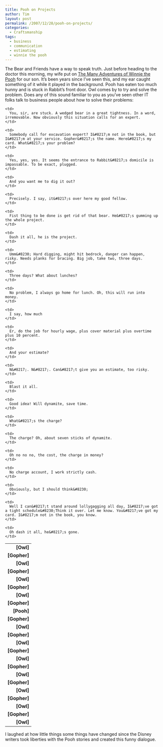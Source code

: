 ```yaml
---
title: Pooh on Projects
author: Tim
layout: post
permalink: /2007/12/28/pooh-on-projects/
categories:
  - Craftsmanship
tags:
  - business
  - communication
  - estimating
  - winnie the pooh
---
```

The Bear and Friends have a way to speak truth. Just before heading to the doctor this morning, my wife put on [The Many Adventures of Winnie the Pooh][1] for our son. It&#8217;s been years since I&#8217;ve seen this, and my ear caught something of it while it played in the background. Pooh has eaten too much hunny and is stuck in Rabbit&#8217;s front door. Owl comes by to try and solve the problem. Does any of this sound familiar to you as you&#8217;ve seen other IT folks talk to business people about how to solve their problems:

<!--more-->

<table>
  <tr>
    <td style="font-weight: bold; text-align: right">
      [Owl]
    </td>
    
    <td>
      You, sir, are stuck. A wedged bear in a great tightness. In a word, irremovable. Now obviously this situation calls for an expert.
    </td>
  </tr>
  
  <tr>
    <td style="font-weight: bold; text-align: right">
      [Gopher]
    </td>
    
    <td>
      Somebody call for excavation expert? I&#8217;m not in the book, but I&#8217;m at your service. Gopher&#8217;s the name. Here&#8217;s my card. What&#8217;s your problem?
    </td>
  </tr>
  
  <tr>
    <td style="font-weight: bold; text-align: right">
      [Owl]
    </td>
    
    <td>
      Yes, yes, yes. It seems the entrance to Rabbit&#8217;s domicile is impassable. To be exact, plugged.
    </td>
  </tr>
  
  <tr>
    <td style="font-weight: bold; text-align: right">
      [Gopher]
    </td>
    
    <td>
      And you want me to dig it out?
    </td>
  </tr>
  
  <tr>
    <td style="font-weight: bold; text-align: right">
      [Owl]
    </td>
    
    <td>
      Precisely. I say, it&#8217;s over here my good fellow.
    </td>
  </tr>
  
  <tr>
    <td style="font-weight: bold; text-align: right">
      [Gopher]
    </td>
    
    <td>
      Fist thing to be done is get rid of that bear. He&#8217;s gumming up the whole project.
    </td>
  </tr>
  
  <tr>
    <td style="font-weight: bold; text-align: right">
      [Owl]
    </td>
    
    <td>
      Dash it all, he is the project.
    </td>
  </tr>
  
  <tr>
    <td style="font-weight: bold; text-align: right">
      [Gopher]
    </td>
    
    <td>
      Umm&#8230; Hard digging, might hit bedrock, danger can happen, risky. Needs planks for bracing. Big job, take two, three days.
    </td>
  </tr>
  
  <tr>
    <td style="font-weight: bold; text-align: right">
      [Pooh]
    </td>
    
    <td>
      Three days? What about lunches?
    </td>
  </tr>
  
  <tr>
    <td style="font-weight: bold; text-align: right">
      [Gopher]
    </td>
    
    <td>
      No problem, I always go home for lunch. Oh, this will run into money.
    </td>
  </tr>
  
  <tr>
    <td style="font-weight: bold; text-align: right">
      [Owl]
    </td>
    
    <td>
      I say, how much
    </td>
  </tr>
  
  <tr>
    <td style="font-weight: bold; text-align: right">
      [Gopher]
    </td>
    
    <td>
      Er, do the job for hourly wage, plus cover material plus overtime plus 10 percent.
    </td>
  </tr>
  
  <tr>
    <td style="font-weight: bold; text-align: right">
      [Owl]
    </td>
    
    <td>
      And your estimate?
    </td>
  </tr>
  
  <tr>
    <td style="font-weight: bold; text-align: right">
      [Gopher]
    </td>
    
    <td>
      N&#8217;. N&#8217;. Can&#8217;t give you an estimate, too risky.
    </td>
  </tr>
  
  <tr>
    <td style="font-weight: bold; text-align: right">
      [Owl]
    </td>
    
    <td>
      Blast it all.
    </td>
  </tr>
  
  <tr>
    <td style="font-weight: bold; text-align: right">
      [Gopher]
    </td>
    
    <td>
      Good idea! Will dynamite, save time.
    </td>
  </tr>
  
  <tr>
    <td style="font-weight: bold; text-align: right">
      [Owl]
    </td>
    
    <td>
      What&#8217;s the charge?
    </td>
  </tr>
  
  <tr>
    <td style="font-weight: bold; text-align: right">
      [Gopher]
    </td>
    
    <td>
      The charge? Oh, about seven sticks of dynamite.
    </td>
  </tr>
  
  <tr>
    <td style="font-weight: bold; text-align: right">
      [Owl]
    </td>
    
    <td>
      Oh no no no, the cost, the charge in money?
    </td>
  </tr>
  
  <tr>
    <td style="font-weight: bold; text-align: right">
      [Gopher]
    </td>
    
    <td>
      No charge account, I work strictly cash.
    </td>
  </tr>
  
  <tr>
    <td style="font-weight: bold; text-align: right">
      [Owl]
    </td>
    
    <td>
      Obviously, but I should think&#8230;
    </td>
  </tr>
  
  <tr>
    <td style="font-weight: bold; text-align: right">
      [Gopher]
    </td>
    
    <td>
      Well I can&#8217;t stand around lollygagging all day, I&#8217;ve got a tight schedule&#8230;Think it over. Let me know. You&#8217;ve got my card. I&#8217;m not in the book, you know.
    </td>
  </tr>
  
  <tr>
    <td style="font-weight: bold; text-align: right">
      [Owl]
    </td>
    
    <td>
      Oh dash it all, he&#8217;s gone.
    </td>
  </tr>
</table>

I laughed at how little things some things have changed since the Disney writers took liberties with the Pooh stories and created this funny dialogue.

 [1]: http://amazon.com/o/ASIN/B000OLGCF2
